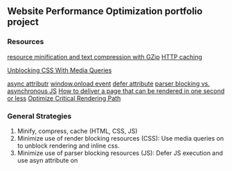 ## Website Performance Optimization portfolio project

### Resources

[resource minification and text compression with GZip](https://developers.google.com/web/fundamentals/performance/optimizing-content-efficiency/optimize-encoding-and-transfer#minification-preprocessing--context-specific-optimizations)
[HTTP caching](https://developers.google.com/web/fundamentals/performance/optimizing-content-efficiency/http-caching)

[Unblocking CSS With Media Queries](https://developers.google.com/web/fundamentals/performance/critical-rendering-path/render-blocking-css)

[async attributr]()
[window.onload event](https://developer.mozilla.org/en-US/docs/Web/API/GlobalEventHandlers/onload)
[defer attribute](https://hacks.mozilla.org/2009/06/defer/)
[parser blocking vs. asynchronous JS](https://developers.google.com/web/fundamentals/performance/critical-rendering-path/adding-interactivity-with-javascript#parser-blocking-vs-asynchronous-javascript)
[How to deliver a page that can be rendered in one second or less](https://developers.google.com/speed/docs/insights/mobile)
[Optimize Critical Rendering Path](https://developers.google.com/web/fundamentals/performance/critical-rendering-path/optimizing-critical-rendering-path)

### General Strategies 

1. Minify, compress, cache (HTML, CSS, JS)
2. Minimize use of render blocking resources (CSS): Use media queries on <link> to unblock rendering and inline css.
3. Minimize use of parser blocking resources (JS): Defer JS execution and use asyn attribute on <script>

[List of course resource for Udacity Website Performance Optimization Course](https://www.udacity.com/wiki/ud884#!#course-resources)

### Browser Rendering Optimization

1. The Critical Rendering Path
2. App Lifecycles
3. Weapons of Jank Destruction
4. JavaScript
5. Styles and Layout
6. Compositing and Painting